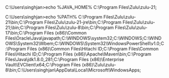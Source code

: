 C:\Users\singhjan>echo %JAVA_HOME%
C:\Program Files\Zulu\zulu-21\;

C:\Users\singhjan>echo %PATH%
C:\Program Files\Zulu\zulu-21\bin\;C:\Program Files\Zulu\zulu-21-jre\bin;C:\Program Files\Zulu\zulu-21\;\bin;C:\Program Files\Zulu\zulu-8\bin\;C:\Program Files\Zulu\zulu-17\bin\;C:\Program Files (x86)\Common Files\Oracle\Java\javapath;C:\WINDOWS\system32;C:\WINDOWS;C:\WINDOWS\System32\Wbem;C:\WINDOWS\System32\WindowsPowerShell\v1.0\;C:\Program Files (x86)\Common Files\Hitachi ID\;C:\Program Files\Common Files\Hitachi ID\;C:\Program Files (x86)\Apache\Maven\bin;C:\Program Files\Java\jdk1.8.0_281;C:\Program Files (x86)\Enterprise Vault\EVClient\x64\;C:\Program Files (x86)\Zulu\zulu-8\bin\;C:\Users\singhjan\AppData\Local\Microsoft\WindowsApps;
